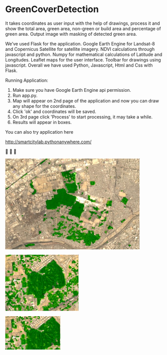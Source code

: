 # GreenCoverDetection
It takes coordinates as user input with the help of drawings, process it and show the total area, green area, non-green or 
build area and percentage of green area. 
Output image with masking of detected green area. 

We’ve used Flask for the application. 
Google Earth Engine for Landsat-8 and Copernicus Satellite for satellite imagery.
NDVI calculations through javascript and python. 
Numpy for mathematical calculations of Latitude and Longitudes.
Leaflet maps for the user interface. 
Toolbar for drawings using javascript.
Overall we have used Python, Javascript, Html and Css with Flask. 


Running Application:
1. Make sure you have Google Earth Engine api permission.
2. Run app.py.
3. Map will appear on 2nd page of the application and now you can draw any shape for the coordinates.
4. Click 'ok' and coordinates will be saved.
5. On 3rd page click 'Process' to start processing, it may take a while.
6. Results will appear in boxes. 

You can also try application here

http://smartcitylab.pythonanywhere.com/

:deciduous_tree: :evergreen_tree: :palm_tree:

![GitHub Logo](/o.jpg)

![GitHub Logo](/r.jpg)

![GitHub Logo](/t.jpg)



